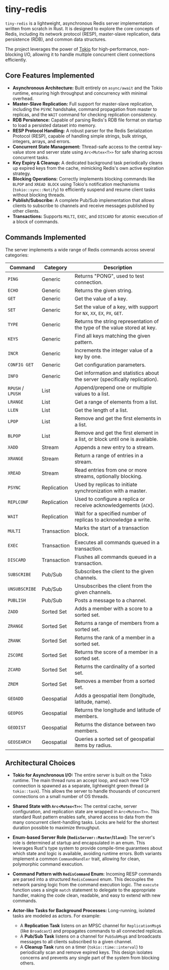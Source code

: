 # tiny-redis

`tiny-redis` is a lightweight, asynchronous Redis server implementation written from scratch in Rust. It is designed to explore the core concepts of Redis, including its network protocol (RESP), master-slave replication, data persistence (RDB), and common data structures.

The project leverages the power of [Tokio](https://tokio.rs/) for high-performance, non-blocking I/O, allowing it to handle multiple concurrent client connections efficiently.

## Core Features Implemented

-   **Asynchronous Architecture:** Built entirely on `async/await` and the Tokio runtime, ensuring high throughput and concurrency with minimal overhead.
-   **Master-Slave Replication:** Full support for master-slave replication, including the `PSYNC` handshake, command propagation from master to replicas, and the `WAIT` command for checking replication consistency.
-   **RDB Persistence:** Capable of parsing Redis's RDB file format on startup to load a persisted dataset into memory.
-   **RESP Protocol Handling:** A robust parser for the Redis Serialization Protocol (RESP), capable of handling simple strings, bulk strings, integers, arrays, and errors.
-   **Concurrent State Management:** Thread-safe access to the central key-value store and server state using `Arc<Mutex<T>>` for safe sharing across concurrent tasks.
-   **Key Expiry & Cleanup:** A dedicated background task periodically cleans up expired keys from the cache, mimicking Redis's own active expiration strategy.
-   **Blocking Operations:** Correctly implements blocking commands like `BLPOP` and `XREAD BLOCK` using Tokio's notification mechanisms (`tokio::sync::Notify`) to efficiently suspend and resume client tasks without blocking threads.
-   **Publish/Subscribe:** A complete Pub/Sub implementation that allows clients to subscribe to channels and receive messages published by other clients.
-   **Transactions:** Supports `MULTI`, `EXEC`, and `DISCARD` for atomic execution of a block of commands.

## Commands Implemented

The server implements a wide range of Redis commands across several categories:

| Command | Category | Description |
|---|---|---|
| `PING` | Generic | Returns "PONG", used to test connection. |
| `ECHO` | Generic | Returns the given string. |
| `GET` | Generic | Get the value of a key. |
| `SET` | Generic | Set the value of a key, with support for `NX`, `XX`, `EX`, `PX`, `GET`. |
| `TYPE` | Generic | Returns the string representation of the type of the value stored at key. |
| `KEYS` | Generic | Find all keys matching the given pattern. |
| `INCR` | Generic | Increments the integer value of a key by one. |
| `CONFIG GET` | Generic | Get configuration parameters. |
| `INFO` | Generic | Get information and statistics about the server (specifically replication). |
| `RPUSH` / `LPUSH` | List | Append/prepend one or multiple values to a list. |
| `LRANGE` | List | Get a range of elements from a list. |
| `LLEN` | List | Get the length of a list. |
| `LPOP` | List | Remove and get the first elements in a list. |
| `BLPOP` | List | Remove and get the first element in a list, or block until one is available. |
| `XADD` | Stream | Appends a new entry to a stream. |
| `XRANGE` | Stream | Return a range of entries in a stream. |
| `XREAD` | Stream | Read entries from one or more streams, optionally blocking. |
| `PSYNC` | Replication | Used by replicas to initiate synchronization with a master. |
| `REPLCONF` | Replication | Used to configure a replica or receive acknowledgements (`ACK`). |
| `WAIT` | Replication | Wait for a specified number of replicas to acknowledge a write. |
| `MULTI` | Transaction | Marks the start of a transaction block. |
| `EXEC` | Transaction | Executes all commands queued in a transaction. |
| `DISCARD` | Transaction | Flushes all commands queued in a transaction. |
| `SUBSCRIBE` | Pub/Sub | Subscribes the client to the given channels. |
| `UNSUBSCRIBE` | Pub/Sub | Unsubscribes the client from the given channels. |
| `PUBLISH` | Pub/Sub | Posts a message to a channel. |
| `ZADD` | Sorted Set | Adds a member with a score to a sorted set. |
| `ZRANGE` | Sorted Set | Returns a range of members from a sorted set. |
| `ZRANK` | Sorted Set | Returns the rank of a member in a sorted set. |
| `ZSCORE` | Sorted Set | Returns the score of a member in a sorted set. |
| `ZCARD` | Sorted Set | Returns the cardinality of a sorted set. |
| `ZREM` | Sorted Set | Removes a member from a sorted set. |
| `GEOADD` | Geospatial | Adds a geospatial item (longitude, latitude, name). |
| `GEOPOS` | Geospatial | Returns the longitude and latitude of members. |
| `GEODIST` | Geospatial | Returns the distance between two members. |
| `GEOSEARCH` | Geospatial | Queries a sorted set of geospatial items by radius. |

## Architectural Choices

-   **Tokio for Asynchronous I/O:** The entire server is built on the Tokio runtime. The main thread runs an accept loop, and each new TCP connection is spawned as a separate, lightweight green thread (a `tokio::task`). This allows the server to handle thousands of concurrent connections on a small number of OS threads.

-   **Shared State with `Arc<Mutex<T>>`:** The central cache, server configuration, and replication state are wrapped in `Arc<Mutex<T>>`. This standard Rust pattern enables safe, shared access to data from the many concurrent client-handling tasks. Locks are held for the shortest duration possible to maximize throughput.

-   **Enum-based Server Role (`RedisServer::Master`/`Slave`):** The server's role is determined at startup and encapsulated in an enum. This leverages Rust's type system to provide compile-time guarantees about which state and logic is available, avoiding runtime errors. Both variants implement a common `CommandHandler` trait, allowing for clean, polymorphic command execution.

-   **Command Pattern with `RedisCommand` Enum:** Incoming RESP commands are parsed into a structured `RedisCommand` enum. This decouples the network parsing logic from the command execution logic. The `execute` function uses a single `match` statement to delegate to the appropriate handler, making the code clean, readable, and easy to extend with new commands.

-   **Actor-like Tasks for Background Processes:** Long-running, isolated tasks are modeled as actors. For example:
    -   A **Replication Task** listens on an MPSC channel for `ReplicationMsg`s (like `Broadcast`) and propagates commands to all connected replicas.
    -   A **Pub/Sub Task** listens on a channel for `PubSubMsg`s and broadcasts messages to all clients subscribed to a given channel.
    -   A **Cleanup Task** runs on a timer (`tokio::time::interval`) to periodically scan and remove expired keys.
    This design isolates concerns and prevents any single part of the system from blocking others.
